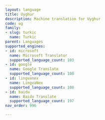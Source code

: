 ```yaml
---
layout: language
title: Uyghur
description: Machine translation for Uyghur
code: ug
family:
- slug: turkic
  name: Turkic
parent: Languages
supported_engines:
- id: microsoft
  name: Microsoft Translator
  supported_language_count: 103
- id: google
  name: Google Translate
  supported_language_count: 108
- id: lingvanex
  name: LingvaNex
  supported_language_count: 108
- id: baidu
  name: Baidu Translate
  supported_language_count: 197
nav_order: 996

---
```



